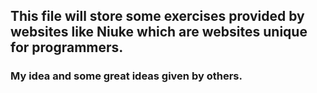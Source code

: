 ## This file will store some exercises provided by websites like **Niuke** which are websites unique for programmers.

### My idea and some great ideas given by others.
